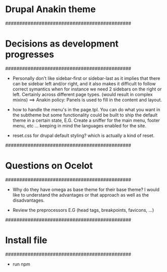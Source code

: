 Drupal Anakin theme
===================================

#############################################
# Decisions as development progresses       #
#############################################


- Personally don't like sidebar-first or sidebar-last as it implies that there
  can be sidebar left and/or right, and it also makes it difficult to follow
  correct symantics when for instance we need 2 sidebars on the right or left.
  Certainly across different page types. (would result in complex mixins)
  ==> Anakin policy: Panels is used to fill in the content and layout.


- how to handle the menu's in the page.tpl. You can do what you want in the
  subtheme but some functionality could be built to ship the default theme in
  a certain state, E.G. Create a sniffer for the main menu, footer menu, etc ...
  keeping in mind the languages enabled for the site.

- reset.css for drupal default styling? which is actually a kind of reset.


#############################################
# Questions on Ocelot                       #
#############################################


 - Why do they have omega as base theme for their base theme? I would like to
   understand the advantages or that approach as well as the disadvantages.

- Review the preprocessors E.G (head tags, breakpoints, favicons, ...)



#############################################
# Install file                              #
#############################################

- run npm
